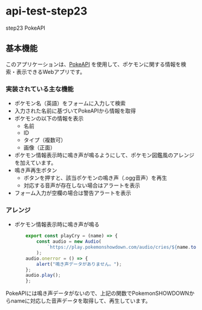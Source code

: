 # api-test-step23
step23 PokeAPI

## 基本機能

このアプリケーションは、[PokeAPI](https://pokeapi.co/) を使用して、ポケモンに関する情報を検索・表示できるWebアプリです。

### 実装されている主な機能

- ポケモン名（英語）をフォームに入力して検索
- 入力された名前に基づいてPokeAPIから情報を取得
- ポケモンの以下の情報を表示
  - 名前
  - ID
  - タイプ（複数可）
  - 画像（正面）
- ポケモン情報表示時に鳴き声が鳴るようにして、ポケモン図鑑風のアレンジを加えています。
- 鳴き声再生ボタン
  - ボタンを押すと、該当ポケモンの鳴き声（.ogg音声）を再生
  - 対応する音声が存在しない場合はアラートを表示
- フォーム入力が空欄の場合は警告アラートを表示

### アレンジ
- ポケモン情報表示時に鳴き声が鳴る
    ```javascript
        export const playCry = (name) => {
            const audio = new Audio(
                `https://play.pokemonshowdown.com/audio/cries/${name.toLowerCase()}.ogg`
            );
        audio.onerror = () => {
            alert("鳴き声データがありません。");
        };
        audio.play();
        };
    ```
PokeAPIには鳴き声データがないので、上記の関数でPokemonSHOWDOWNからnameに対応した音声データを取得して、再生しています。